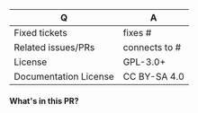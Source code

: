 | Q | A
| --- | ---
| Fixed tickets | fixes #
| Related issues/PRs | connects to #
| License | GPL-3.0+
| Documentation License | CC BY-SA 4.0

#### What's in this PR?

